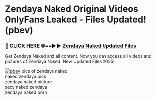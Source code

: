 # Zendaya Naked Original Videos 0nlyFans Leaked - Files Updated! (pbev)

<h3>🔴 CLICK HERE 🌐==►► <a href="https://tinyurl.com/up5wt9bj" rel="nofollow">Zendaya Naked Updated Files</a></h3>

Get Zendaya Naked and all content. Now you can access all videos and pictures of Zendaya Naked. New Updated Files 2025!

[![pbev](https://i.imgur.com/ABiUzMV.gif)](https://tinyurl.com/up5wt9bj)
pics of zendaya naked<br>
naked zendaya pics<br>
zendaya naked picture<br>
sexy naked zendaya<br>
zendaya naked porn